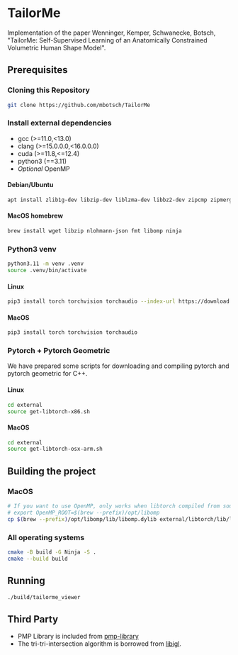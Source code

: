 # TailorMe

Implementation of the paper Wenninger, Kemper, Schwanecke, Botsch, "TailorMe: Self-Supervised Learning of an Anatomically Constrained Volumetric Human Shape Model".

## Prerequisites

### Cloning this Repository
```bash
git clone https://github.com/mbotsch/TailorMe
```

### Install external dependencies

- gcc (>=11.0,<13.0)
- clang (>=15.0.0.0,<16.0.0.0)
- cuda (>=11.8,<=12.4)
- python3 (==3.11)
- *Optional* OpenMP

#### Debian/Ubuntu

```bash
apt install zlib1g-dev libzip-dev liblzma-dev libbz2-dev zipcmp zipmerge ziptool nlohmann-json3-dev libfmt-dev cmake ninja-build
```

#### MacOS homebrew
```bash
brew install wget libzip nlohmann-json fmt libomp ninja
```

### Python3 venv

```bash
python3.11 -m venv .venv
source .venv/bin/activate
```

#### Linux

```bash
pip3 install torch torchvision torchaudio --index-url https://download.pytorch.org/whl/cu121
```

#### MacOS

```bash
pip3 install torch torchvision torchaudio
```

### Pytorch + Pytorch Geometric

We have prepared some scripts for downloading and compiling pytorch and pytorch geometric for C++.

#### Linux

```bash
cd external
source get-libtorch-x86.sh
```

#### MacOS

```bash
cd external 
source get-libtorch-osx-arm.sh
```

## Building the project

### MacOS
```bash
# If you want to use OpenMP, only works when libtorch compiled from source
# export OpenMP_ROOT=$(brew --prefix)/opt/libomp
cp $(brew --prefix)/opt/libomp/lib/libomp.dylib external/libtorch/lib/libomp.dylib
```

### All operating systems
```bash
cmake -B build -G Ninja -S .
cmake --build build
```

## Running

```bash
./build/tailorme_viewer
```

## Third Party
- PMP Library is included from [pmp-library](https://www.pmp-library.org)
- The tri-tri-intersection algorithm is borrowed from [libigl](https://libigl.github.io/).
